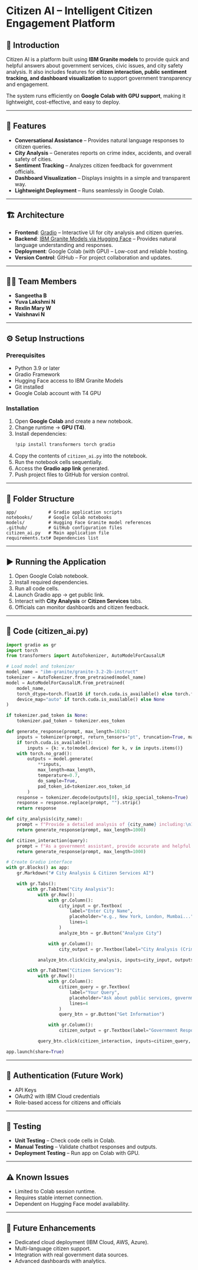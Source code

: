 # Citizen AI – Intelligent Citizen Engagement Platform  

## 📌 Introduction  
Citizen AI is a platform built using **IBM Granite models** to provide quick and helpful answers about government services, civic issues, and city safety analysis. It also includes features for **citizen interaction, public sentiment tracking, and dashboard visualization** to support government transparency and engagement.  

The system runs efficiently on **Google Colab with GPU support**, making it lightweight, cost-effective, and easy to deploy.  

---

## 🚀 Features  
- **Conversational Assistance** – Provides natural language responses to citizen queries.  
- **City Analysis** – Generates reports on crime index, accidents, and overall safety of cities.  
- **Sentiment Tracking** – Analyzes citizen feedback for government officials.  
- **Dashboard Visualization** – Displays insights in a simple and transparent way.  
- **Lightweight Deployment** – Runs seamlessly in Google Colab.  

---

## 🏗️ Architecture  
- **Frontend**: [Gradio](https://gradio.app/) – Interactive UI for city analysis and citizen queries.  
- **Backend**: [IBM Granite Models via Hugging Face](https://huggingface.co/ibm-granite) – Provides natural language understanding and responses.  
- **Deployment**: Google Colab (with GPU) – Low-cost and reliable hosting.  
- **Version Control**: GitHub – For project collaboration and updates.  

---

## 👨‍💻 Team Members  
- **Sangeetha B**  
- **Yuva Lakshmi N**  
- **Rexlin Mary W**  
- **Vaishnavi N**  

---

## ⚙️ Setup Instructions  

### Prerequisites  
- Python 3.9 or later  
- Gradio Framework  
- Hugging Face access to IBM Granite Models  
- Git installed  
- Google Colab account with T4 GPU  

### Installation  
1. Open **Google Colab** and create a new notebook.  
2. Change runtime → **GPU (T4)**.  
3. Install dependencies:  
   ```bash
   !pip install transformers torch gradio
   ```  
4. Copy the contents of `citizen_ai.py` into the notebook.  
5. Run the notebook cells sequentially.  
6. Access the **Gradio app link** generated.  
7. Push project files to GitHub for version control.  

---

## 📂 Folder Structure  
```
app/            # Gradio application scripts
notebooks/      # Google Colab notebooks
models/         # Hugging Face Granite model references
.github/        # GitHub configuration files
citizen_ai.py   # Main application file
requirements.txt# Dependencies list
```

---

## ▶️ Running the Application  
1. Open Google Colab notebook.  
2. Install required dependencies.  
3. Run all code cells.  
4. Launch Gradio app → get public link.  
5. Interact with **City Analysis** or **Citizen Services** tabs.  
6. Officials can monitor dashboards and citizen feedback.  

---

## 📜 Code (citizen_ai.py)  

```python
import gradio as gr
import torch
from transformers import AutoTokenizer, AutoModelForCausalLM

# Load model and tokenizer
model_name = "ibm-granite/granite-3.2-2b-instruct"
tokenizer = AutoTokenizer.from_pretrained(model_name)
model = AutoModelForCausalLM.from_pretrained(
    model_name,
    torch_dtype=torch.float16 if torch.cuda.is_available() else torch.float32,
    device_map="auto" if torch.cuda.is_available() else None
)

if tokenizer.pad_token is None:
    tokenizer.pad_token = tokenizer.eos_token

def generate_response(prompt, max_length=1024):
    inputs = tokenizer(prompt, return_tensors="pt", truncation=True, max_length=512)
    if torch.cuda.is_available():
        inputs = {k: v.to(model.device) for k, v in inputs.items()}
    with torch.no_grad():
        outputs = model.generate(
            **inputs,
            max_length=max_length,
            temperature=0.7,
            do_sample=True,
            pad_token_id=tokenizer.eos_token_id
        )
    response = tokenizer.decode(outputs[0], skip_special_tokens=True)
    response = response.replace(prompt, "").strip()
    return response

def city_analysis(city_name):
    prompt = f"Provide a detailed analysis of {city_name} including:\n1. Crime Index and safety statistics\n2. Accident rates and traffic safety information\n3. Overall safety assessment\n\nCity: {city_name}\nAnalysis:"
    return generate_response(prompt, max_length=1000)

def citizen_interaction(query):
    prompt = f"As a government assistant, provide accurate and helpful information about the following citizen query related to public services, government policies, or civic issues:\n\nQuery: {query}\nResponse:"
    return generate_response(prompt, max_length=1000)

# Create Gradio interface
with gr.Blocks() as app:
    gr.Markdown("# City Analysis & Citizen Services AI")

    with gr.Tabs():
        with gr.TabItem("City Analysis"):
            with gr.Row():
                with gr.Column():
                    city_input = gr.Textbox(
                        label="Enter City Name",
                        placeholder="e.g., New York, London, Mumbai...",
                        lines=1
                    )
                    analyze_btn = gr.Button("Analyze City")

                with gr.Column():
                    city_output = gr.Textbox(label="City Analysis (Crime Index & Accidents)", lines=15)

            analyze_btn.click(city_analysis, inputs=city_input, outputs=city_output)

        with gr.TabItem("Citizen Services"):
            with gr.Row():
                with gr.Column():
                    citizen_query = gr.Textbox(
                        label="Your Query",
                        placeholder="Ask about public services, government policies, civic issues...",
                        lines=4
                    )
                    query_btn = gr.Button("Get Information")

                with gr.Column():
                    citizen_output = gr.Textbox(label="Government Response", lines=15)

            query_btn.click(citizen_interaction, inputs=citizen_query, outputs=citizen_output)

app.launch(share=True)
```

---

## 🔐 Authentication (Future Work)  
- API Keys  
- OAuth2 with IBM Cloud credentials  
- Role-based access for citizens and officials  

---

## 🧪 Testing  
- **Unit Testing** – Check code cells in Colab.  
- **Manual Testing** – Validate chatbot responses and outputs.  
- **Deployment Testing** – Run app on Colab with GPU.  

---

## ⚠️ Known Issues  
- Limited to Colab session runtime.  
- Requires stable internet connection.  
- Dependent on Hugging Face model availability.  

---

## 🔮 Future Enhancements  
- Dedicated cloud deployment (IBM Cloud, AWS, Azure).  
- Multi-language citizen support.  
- Integration with real government data sources.  
- Advanced dashboards with analytics.  
